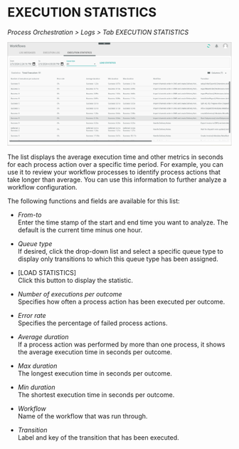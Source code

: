 # EXECUTION STATISTICS
<!---NEU Neues Kapitel-->
*Process Orchestration > Logs > Tab EXECUTION STATISTICS*

![Execution statistics](../../Assets/Screenshots/ActindoWorkFlow/Logs/ExecutionStatistics.png)

The list displays the average execution time and other metrics in seconds for each process action over a specific time period. For example, you can use it to review your workflow processes to identify process actions that take longer than average. You can use this information to further analyze a workflow configuration.   

The following functions and fields are available for this list:

 - *From-to*    
   Enter the time stamp of the start and end time you want to analyze. The default is the current time minus one hour. 

- *Queue type*   
    If desired, click the drop-down list and select a specific queue type to display only transitions to which this queue type has been assigned.

- [LOAD STATISTICS]    
   Click this button to display the statistic.
   
- *Number of executions per outcome*   
    Specifies how often a process action has been executed per outcome.

- *Error rate*    
    Specifies the percentage of failed process actions. 

- *Average duration*   
   If a process action was performed by more than one process, it shows the average execution time in seconds per outcome.

- *Max duration*     
   The longest execution time in seconds per outcome.

- *Min duration*   
   The shortest execution time in seconds per outcome.

- *Workflow*   
   Name of the workflow that was run through.

- *Transition*   
   Label and key of the transition that has been executed.

